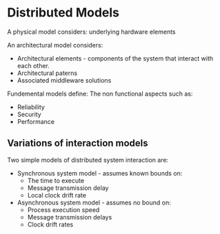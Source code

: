 # Distributed Models

A physical model considers: underlying hardware elements

An architectural model considers:

* Architectural elements - components of the system that interact with each other. 
* Architectural paterns 
* Associated middleware solutions

Fundemental models define: The non functional aspects such as:

* Reliability
* Security
* Performance

## Variations of interaction models

Two simple models of distributed system interaction are:

* Synchronous system model - assumes known bounds on:
  * The time to execute
  * Message transmission delay
  * Local clock drift rate
* Asynchronous system model - assumes no bound on:
  * Process execution speed
  * Message transmission delays
  * Clock drift rates

